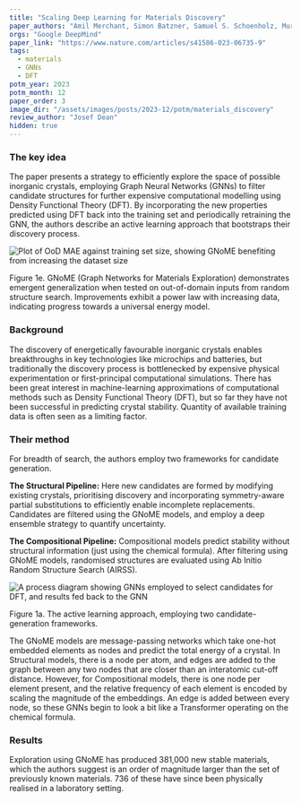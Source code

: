 ```yaml
---
title: "Scaling Deep Learning for Materials Discovery"
paper_authors: "Amil Merchant, Simon Batzner, Samuel S. Schoenholz, Muratahan Aykol, Gowoon Cheon & Ekin Dogus Cubuk"
orgs: "Google DeepMind"
paper_link: "https://www.nature.com/articles/s41586-023-06735-9"
tags:
  - materials
  - GNNs
  - DFT
potm_year: 2023
potm_month: 12
paper_order: 3
image_dir: "/assets/images/posts/2023-12/potm/materials_discovery"
review_author: "Josef Dean"
hidden: true
---
```


### The key idea

The paper presents a strategy to efficiently explore the space of possible inorganic crystals, employing Graph Neural Networks (GNNs) to filter candidate structures for further expensive computational modelling using Density Functional Theory (DFT). By incorporating the new properties predicted using DFT back into the training set and periodically retraining the GNN, the authors describe an active learning approach that bootstraps their discovery process.

![Plot of OoD MAE against training set size, showing GNoME benefiting from increasing the dataset size]({{page.image_dir}}/figure_1_e.png)
<figcaption>Figure 1e. GNoME (Graph Networks for Materials Exploration) demonstrates emergent generalization when tested on out-of-domain inputs from random structure search. Improvements exhibit a power law with increasing data, indicating progress towards a universal energy model.</figcaption>

### Background

The discovery of energetically favourable inorganic crystals enables breakthroughs in key technologies like microchips and batteries, but traditionally the discovery process is bottlenecked by expensive physical experimentation or first-principal computational simulations. There has been great interest in machine-learning approximations of computational methods such as Density Functional Theory (DFT), but so far they have not been successful in predicting crystal stability. Quantity of available training data is often seen as a limiting factor.

### Their method

For breadth of search, the authors employ two frameworks for candidate generation. 

**The Structural Pipeline:** Here new candidates are formed by modifying existing crystals, prioritising discovery and incorporating symmetry-aware partial substitutions to efficiently enable incomplete replacements. Candidates are filtered using the GNoME models, and employ a deep ensemble strategy to quantify uncertainty.

**The Compositional Pipeline:** Compositional models predict stability without structural information (just using the chemical formula). After filtering using GNoME models, randomised structures are evaluated using Ab Initio Random Structure Search (AIRSS).

![A process diagram showing GNNs employed to select candidates for DFT, and results fed back to the GNN]({{page.image_dir}}/figure_1_a.png)
<figcaption>Figure 1a. The active learning approach, employing two candidate-generation frameworks.</figcaption>

The GNoME models are message-passing networks which take one-hot embedded elements as nodes and predict the total energy of a crystal. In Structural models, there is a node per atom, and edges are added to the graph between any two nodes that are closer than an interatomic cut-off distance. However, for Compositional models, there is one node per element present, and the relative frequency of each element is encoded by scaling the magnitude of the embeddings. An edge is added between every node, so these GNNs begin to look a bit like a Transformer operating on the chemical formula.

### Results

Exploration using GNoME has produced 381,000 new stable materials, which the authors suggest is an order of magnitude larger than the set of previously known materials. 736 of these have since been physically realised in a laboratory setting.
